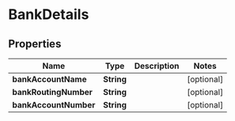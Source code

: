 
# BankDetails

## Properties
Name | Type | Description | Notes
------------ | ------------- | ------------- | -------------
**bankAccountName** | **String** |  |  [optional]
**bankRoutingNumber** | **String** |  |  [optional]
**bankAccountNumber** | **String** |  |  [optional]




